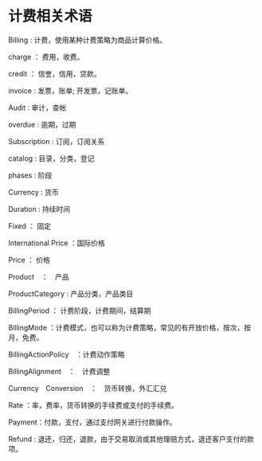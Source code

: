 计费相关术语
================

Billing : 计费，使用某种计费策略为商品计算价格。

charge ： 费用，收费。

credit ： 信誉，信用，贷款。

invoice : 发票，账单; 开发票，记账单。

Audit : 审计，查帐

overdue : 逾期，过期

Subscription : 订阅，订阅关系

catalog : 目录，分类，登记

phases : 阶段

Currency : 货币

Duration : 持续时间

Fixed ： 固定

International Price ：国际价格

Price ： 价格

Product　：　产品

ProductCategory : 产品分类，产品类目

BillingPeriod ： 计费阶段，计费期间，结算期

BillingMode ：计费模式，也可以称为计费策略，常见的有开放价格，按次，按月，免费。

BillingActionPolicy　：计费动作策略

BillingAlignment　：　计费调整

Currency　Conversion　：　货币转换，外汇汇兑

Rate ：率，费率，货币转换的手续费或支付的手续费。

Payment：付款，支付，通过支付网关进行付款操作。

Refund : 退还，归还，退款，由于交易取消或其他理赔方式，退还客户支付的款项。






